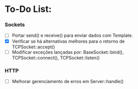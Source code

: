 # To-Do List:
    
### Sockets
- [ ] Portar send() e receive() para enviar dados com Template.
- [x] Verificar se há alternativas melhores para o retorno de TCPSocket::accept()
- [ ] Modificar exceções lançadas por: BaseSocket::bind(), TCPSocket::connect(), TCPSocket::listen()

### HTTP
- [ ] Melhorar gerenciamento de erros em Server::handle()
